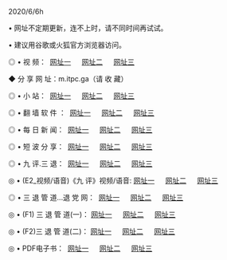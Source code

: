 <p>2020/6/6h
<p>• 网址不定期更新，连不上时，请不同时间再试试。
<p>• 建议用谷歌或火狐官方浏览器访问。
<p>◎ • 视 频： 
<a href="http://hzy.lexmarktr.com/" target="_blank">网址一</a> 　 
<a href="http://hsv.lexmarktr.com/" target="_blank">网址二</a> 　 
<a href="http://hxu.lexmarktr.com/b.html" target="_blank">网址三</a>
<p>◆ 分 享 网 址：m.itpc.ga（请 收 藏） </p>

<p>◎ • 小 站：  
<a href="http://hzy.lexmarktr.com/f.html" target="_blank">网址一</a> 　 
<a href="http://hsv.lexmarktr.com/h.html" target="_blank">网址二</a> 　 
<a href="http://hxu.lexmarktr.com/k/" target="_blank">网址三</a></p>
<p>◎ • 翻 墙 软 件 ：  
<a href="http://hzy.lexmarktr.com/ff/" target="_blank">网址一</a> 　 
<a href="http://hsv.lexmarktr.com/s/read/a1_nd.html" target="_blank">网址二</a> 　 
<a href="http://hxu.lexmarktr.com/ff/index.html" target="_blank">网址三</a></p>
<p>◎ • 每 日 新 闻：  
<a href="http://hzy.lexmarktr.com/day/" target="_blank">网址一</a> 　 
<a href="http://hsv.lexmarktr.com/day/" target="_blank">网址二</a> 　 
<a href="http://hxu.lexmarktr.com/day/index.html" target="_blank">网址三</a></p>
<p>◎ • 短 波 分 享：  
<a href="http://hzy.lexmarktr.com/h/" target="_blank">网址一</a> 　 
<a href="http://hsv.lexmarktr.com/h/" target="_blank">网址二</a> 　 
<a href="http://hxu.lexmarktr.com/h/index.html" target="_blank">网址三</a></p>
<p>◎ • 九 评.三 退：  
<a href="http://hzy.lexmarktr.com/t/" target="_blank">网址一</a> 　 
<a href="http://hsv.lexmarktr.com/v2/index.html" target="_blank">网址二</a> 　 
<a href="http://hxu.lexmarktr.com/tt/index.html" target="_blank">网址三</a> 　</p>
<p>◎ • (E2_视频/语音)《九 评》视频/语音: 
<a href="http://hzy.lexmarktr.com/7738.html" target="_blank">网址一</a> 　 
<a href="http://hsv.lexmarktr.com/7614.html" target="_blank">网址二</a> 　 
<a href="http://hxu.lexmarktr.com/7633.html" target="_blank">网址三</a></p>
<p>◎ • 三 退 管 道...退 党 网：  
<a href="http://hzy.lexmarktr.com/go/td1.html" target="_blank">网址一</a> 　 
<a href="http://hsv.lexmarktr.com/go/td2.html" target="_blank">网址二</a> 　 
<a href="http://hxu.lexmarktr.com/go/td3.html" target="_blank">网址三</a></p>
<p>◎ • (F1) 三 退 管 道(一)： 
<a href="http://hzy.lexmarktr.com/dd/" target="_blank">网址一</a> 　 
<a href="http://hsv.lexmarktr.com/s/read/a1_tdx.html" target="_blank">网址二</a> 　 
<a href="http://hxu.lexmarktr.com/dd/" target="_blank">网址三</a></p>
<p>◎ • (F2)三 退 管 道(二)： 
<a href="http://hxu.lexmarktr.com/d/" target="_blank">网址一</a> 　 
<a href="http://hzy.lexmarktr.com/d/index.html" target="_blank">网址二</a> 　 
<a href="http://hsv.lexmarktr.com/d/" target="_blank">网址三</a></p>
<p>◎ • PDF电子书：  
<a href="http://hzy.lexmarktr.com/p/" target="_blank">网址一</a> 　 
<a href="http://hsv.lexmarktr.com/p/index.html" target="_blank">网址二</a> 　 
<a href="http://hxu.lexmarktr.com/p/" target="_blank">网址三</a></p>
